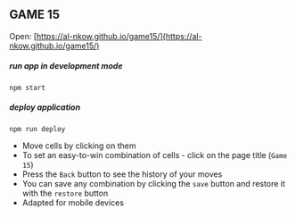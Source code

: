 ## GAME 15

Open: [https://al-nkow.github.io/game15/](https://al-nkow.github.io/game15/)

##### run app in development mode
 ````npm start````

##### deploy application
 ````npm run deploy````

- Move cells by clicking on them
- To set an easy-to-win combination of cells - click on the page title (`Game 15`)
- Press the `Back` button to see the history of your moves
- You can save any combination by clicking the `save` button and restore it with the `restore` button
- Adapted for mobile devices